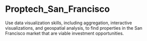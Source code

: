 # Proptech_San_Francisco
Use data visualization skills, including aggregation, interactive visualizations, and geospatial analysis, to find properties in the San Francisco market that are viable investment opportunities.
